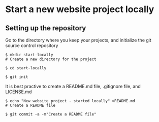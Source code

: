 # Start a new website project locally

## Setting up the repository

Go to the directory where you keep your projects, and initialize the git source control repository


    $ mkdir start-locally
	# Create a new directory for the project

	$ cd start-locally	

	$ git init

It is best practive to create a README.md file, .gitignore file, and LICENSE.md

    $ echo "New website project - started locally" >README.md
	# Create a README file

	$ git commit -a -m"Create a README file"